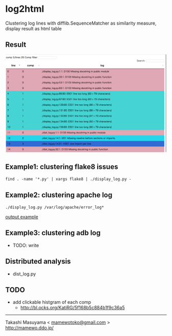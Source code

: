 log2html
=========

Clustering log lines with difflib.SequenceMatcher as similarity measure,
display result as html table

Result 
------
![result image](img/log2html_demo.png)

Example1: clustering flake8 issues
----------------------------------

```
find . -name '*.py' | xargs flake8 | ./display_log.py -
```

Example2: clustering apache log
----------------------------------

```
./display_log.py /var/log/apache/error_log*
```

[output example](https://mamewo.ddo.jp/log2html/)

Example3: clustering adb log
-----------------------------
* TODO: write


Distributed analysis
----------------------
* dist_log.py


TODO
-----
* add clickable histgram of each comp
  * http://bl.ocks.org/KatiRG/5f168b5c884b1f9c36a5

----
Takashi Masuyama < mamewotoko@gmail.com >  
http://mamewo.ddo.jp/

